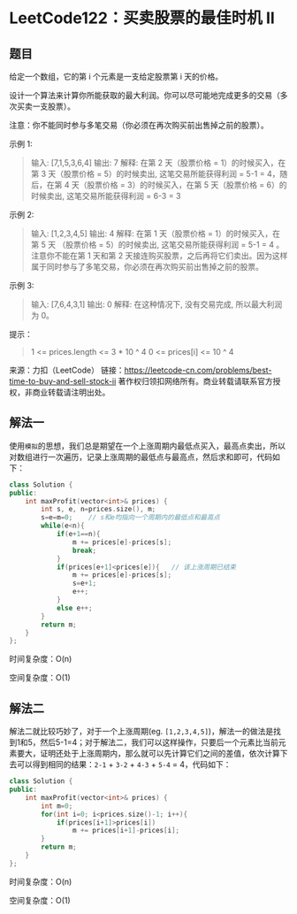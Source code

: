 # LeetCode122：买卖股票的最佳时机 II

## 题目

给定一个数组，它的第 i 个元素是一支给定股票第 i 天的价格。

设计一个算法来计算你所能获取的最大利润。你可以尽可能地完成更多的交易（多次买卖一支股票）。

注意：你不能同时参与多笔交易（你必须在再次购买前出售掉之前的股票）。

 

示例 1:

> 输入: [7,1,5,3,6,4]
> 输出: 7
> 解释: 在第 2 天（股票价格 = 1）的时候买入，在第 3 天（股票价格 = 5）的时候卖出, 这笔交易所能获得利润 = 5-1 = 4，随后，在第 4 天（股票价格 = 3）的时候买入，在第 5 天（股票价格 = 6）的时候卖出, 这笔交易所能获得利润 = 6-3 = 3 

示例 2:

> 输入: [1,2,3,4,5]
> 输出: 4
> 解释: 在第 1 天（股票价格 = 1）的时候买入，在第 5 天 （股票价格 = 5）的时候卖出, 这笔交易所能获得利润 = 5-1 = 4 。注意你不能在第 1 天和第 2 天接连购买股票，之后再将它们卖出。因为这样属于同时参与了多笔交易，你必须在再次购买前出售掉之前的股票。

示例 3:

> 输入: [7,6,4,3,1]
> 输出: 0
> 解释: 在这种情况下, 没有交易完成, 所以最大利润为 0。


提示：

> 1 <= prices.length <= 3 * 10 ^ 4
> 0 <= prices[i] <= 10 ^ 4

来源：力扣（LeetCode）
链接：https://leetcode-cn.com/problems/best-time-to-buy-and-sell-stock-ii
著作权归领扣网络所有。商业转载请联系官方授权，非商业转载请注明出处。



## 解法一

使用`模拟`的思想，我们总是期望在一个上涨周期内最低点买入，最高点卖出，所以对数组进行一次遍历，记录上涨周期的最低点与最高点，然后求和即可，代码如下：

```cpp
class Solution {
public:
    int maxProfit(vector<int>& prices) {
        int s, e, n=prices.size(), m;
        s=e=m=0; 	// s和e均指向一个周期内的最低点和最高点
        while(e<n){
            if(e+1==n){
                m += prices[e]-prices[s];
                break;
            }
            if(prices[e+1]<prices[e]){   // 该上涨周期已结束
                m += prices[e]-prices[s];
                s=e+1;
                e++;
            }
            else e++;
        }
        return m;
    }
};
```

时间复杂度：O(n)

空间复杂度：O(1)

## 解法二

解法二就比较巧妙了，对于一个上涨周期(eg. `[1,2,3,4,5]`)，解法一的做法是找到1和5，然后5-1=4；对于解法二，我们可以这样操作，只要后一个元素比当前元素要大，证明还处于上涨周期内，那么就可以先计算它们之间的差值，依次计算下去可以得到相同的结果：`2-1` + `3-2` + `4-3` + `5-4` = 4，代码如下：

```cpp
class Solution {
public:
    int maxProfit(vector<int>& prices) {
        int m=0;
        for(int i=0; i<prices.size()-1; i++){
            if(prices[i+1]>prices[i])
                m += prices[i+1]-prices[i];
        }
        return m;
    }
};
```

时间复杂度：O(n)

空间复杂度：O(1)